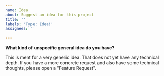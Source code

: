 ```yaml
---
name: Idea
about: Suggest an idea for this project
title: ''
labels: 'Type: Idea!'
assignees: ''

---
```


**What kind of unspecific general idea do you have?**

This is ment for a very generic idea. 
That does not yet have any technical depth.
If you have a more concrete request and also have some technical thoughts,
please open a "Feature Request".
